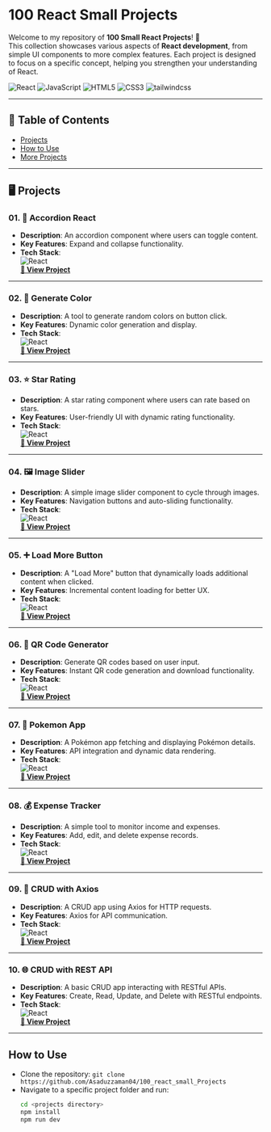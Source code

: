 # 100 React Small Projects


Welcome to my repository of **100 Small React Projects**! 🎉  
This collection showcases various aspects of **React development**, from simple UI components to more complex features. Each project is designed to focus on a specific concept, helping you strengthen your understanding of React.

![React](https://img.shields.io/badge/React-20232A?style=for-the-badge&logo=react&logoColor=61DAFB)
![JavaScript](https://img.shields.io/badge/JavaScript-F7DF1E?style=for-the-badge&logo=javascript&logoColor=black)
![HTML5](https://img.shields.io/badge/HTML5-E34F26?style=for-the-badge&logo=html5&logoColor=white)
![CSS3](https://img.shields.io/badge/CSS3-1572B6?style=for-the-badge&logo=css3&logoColor=white)
![tailwindcss](https://img.shields.io/badge/Tailwind_CSS-grey?style=for-the-badge&logo=tailwind-css&logoColor=38B2AC)

---

## 📌 Table of Contents
- [Projects](#-projects)
- [How to Use](#-how-to-use)
- [More Projects](#-more-projects-coming-soon)

---

## 🖥️ Projects  

### 01. 📂 Accordion React  
- **Description**: An accordion component where users can toggle content.  
- **Key Features**: Expand and collapse functionality.  
- **Tech Stack**:  
  ![React](https://img.shields.io/badge/React-20232A?style=flat&logo=react&logoColor=61DAFB)  
  **[🔗 View Project](https://github.com/Asaduzzaman04/100_react_small_Projects/tree/main/01_accordian_react/accordian)**  

---

### 02. 🎨 Generate Color  
- **Description**: A tool to generate random colors on button click.  
- **Key Features**: Dynamic color generation and display.  
- **Tech Stack**:  
  ![React](https://img.shields.io/badge/React-20232A?style=flat&logo=react&logoColor=61DAFB)  
  **[🔗 View Project](https://github.com/Asaduzzaman04/100_react_small_Projects/tree/main/02_GenrateColor_react/generateColor)**  

---

### 03. ⭐ Star Rating  
- **Description**: A star rating component where users can rate based on stars.  
- **Key Features**: User-friendly UI with dynamic rating functionality.  
- **Tech Stack**:  
  ![React](https://img.shields.io/badge/React-20232A?style=flat&logo=react&logoColor=61DAFB)  
  **[🔗 View Project](https://github.com/Asaduzzaman04/100_react_small_Projects/tree/main/03_star_rating/star_ratign)**  

---

### 04. 🖼️ Image Slider  
- **Description**: A simple image slider component to cycle through images.  
- **Key Features**: Navigation buttons and auto-sliding functionality.  
- **Tech Stack**:  
  ![React](https://img.shields.io/badge/React-20232A?style=flat&logo=react&logoColor=61DAFB)  
  **[🔗 View Project](https://github.com/Asaduzzaman04/100_react_small_Projects/tree/main/04_image_Slider/image_slider)**  

---

### 05. ➕ Load More Button  
- **Description**: A "Load More" button that dynamically loads additional content when clicked.  
- **Key Features**: Incremental content loading for better UX.  
- **Tech Stack**:  
  ![React](https://img.shields.io/badge/React-20232A?style=flat&logo=react&logoColor=61DAFB)  
  **[🔗 View Project](https://github.com/Asaduzzaman04/100_react_small_Projects/tree/main/05_load_more_button/load_more)**  

---

### 06. 🔳 QR Code Generator  
- **Description**: Generate QR codes based on user input.  
- **Key Features**: Instant QR code generation and download functionality.  
- **Tech Stack**:  
  ![React](https://img.shields.io/badge/React-20232A?style=flat&logo=react&logoColor=61DAFB)  
  **[🔗 View Project](https://github.com/Asaduzzaman04/100_react_small_Projects/tree/main/06_qr_code_generatior/qr_code)**  

---

### 07. 🐾 Pokemon App  
- **Description**: A Pokémon app fetching and displaying Pokémon details.  
- **Key Features**: API integration and dynamic data rendering.  
- **Tech Stack**:  
  ![React](https://img.shields.io/badge/React-20232A?style=flat&logo=react&logoColor=61DAFB)  
  **[🔗 View Project](https://github.com/Asaduzzaman04/100_react_small_Projects/tree/main/07_pokemon_app/pokemon)**  

---

### 08. 💰 Expense Tracker  
- **Description**: A simple tool to monitor income and expenses.  
- **Key Features**: Add, edit, and delete expense records.  
- **Tech Stack**:  
  ![React](https://img.shields.io/badge/React-20232A?style=flat&logo=react&logoColor=61DAFB)  
  **[🔗 View Project](https://github.com/Asaduzzaman04/100_react_small_Projects/tree/main/08_expense_tracker)**  

---

### 09. 🔄 CRUD with Axios  
- **Description**: A CRUD app using Axios for HTTP requests.  
- **Key Features**: Axios for API communication.  
- **Tech Stack**:  
  ![React](https://img.shields.io/badge/React-20232A?style=flat&logo=react&logoColor=61DAFB)  
  **[🔗 View Project](https://github.com/Asaduzzaman04/100_react_small_Projects/tree/main/09_curd_with_Axios/crud_wAxios)**  

---

### 10. 🌐 CRUD with REST API  
- **Description**: A basic CRUD app interacting with RESTful APIs.  
- **Key Features**: Create, Read, Update, and Delete with RESTful endpoints.  
- **Tech Stack**:  
  ![React](https://img.shields.io/badge/React-20232A?style=flat&logo=react&logoColor=61DAFB)  
  **[🔗 View Project](https://github.com/Asaduzzaman04/100_react_small_Projects/tree/main/10_crud_with_restApi/crud_RestApi)**  

---


## How to Use
- Clone the repository: `git clone https://github.com/Asaduzzaman04/100_react_small_Projects`
- Navigate to a specific project folder and run:
  ```bash
  cd <projects directory>
  npm install
  npm run dev

